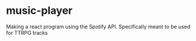 # music-player

Making a react program using the Spotify API. Specifically meant to be used for TTRPG tracks